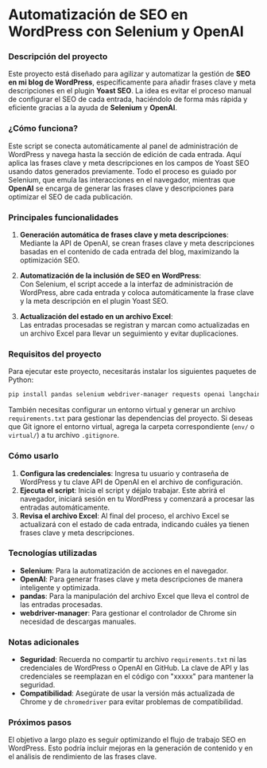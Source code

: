 # Automatización de SEO en WordPress con Selenium y OpenAI

### Descripción del proyecto
Este proyecto está diseñado para agilizar y automatizar la gestión de **SEO en mi blog de WordPress**, específicamente para añadir frases clave y meta descripciones en el plugin **Yoast SEO**. La idea es evitar el proceso manual de configurar el SEO de cada entrada, haciéndolo de forma más rápida y eficiente gracias a la ayuda de **Selenium** y **OpenAI**.

### ¿Cómo funciona?
Este script se conecta automáticamente al panel de administración de WordPress y navega hasta la sección de edición de cada entrada. Aquí aplica las frases clave y meta descripciones en los campos de Yoast SEO usando datos generados previamente. Todo el proceso es guiado por Selenium, que emula las interacciones en el navegador, mientras que **OpenAI** se encarga de generar las frases clave y descripciones para optimizar el SEO de cada publicación.

### Principales funcionalidades
1. **Generación automática de frases clave y meta descripciones**:  
   Mediante la API de OpenAI, se crean frases clave y meta descripciones basadas en el contenido de cada entrada del blog, maximizando la optimización SEO.

2. **Automatización de la inclusión de SEO en WordPress**:  
   Con Selenium, el script accede a la interfaz de administración de WordPress, abre cada entrada y coloca automáticamente la frase clave y la meta descripción en el plugin Yoast SEO.

3. **Actualización del estado en un archivo Excel**:  
   Las entradas procesadas se registran y marcan como actualizadas en un archivo Excel para llevar un seguimiento y evitar duplicaciones.

### Requisitos del proyecto
Para ejecutar este proyecto, necesitarás instalar los siguientes paquetes de Python:

```bash
pip install pandas selenium webdriver-manager requests openai langchain
```

También necesitas configurar un entorno virtual y generar un archivo `requirements.txt` para gestionar las dependencias del proyecto. Si deseas que Git ignore el entorno virtual, agrega la carpeta correspondiente (`env/` o `virtual/`) a tu archivo `.gitignore`.

### Cómo usarlo
1. **Configura las credenciales**: Ingresa tu usuario y contraseña de WordPress y tu clave API de OpenAI en el archivo de configuración.
2. **Ejecuta el script**: Inicia el script y déjalo trabajar. Este abrirá el navegador, iniciará sesión en tu WordPress y comenzará a procesar las entradas automáticamente.
3. **Revisa el archivo Excel**: Al final del proceso, el archivo Excel se actualizará con el estado de cada entrada, indicando cuáles ya tienen frases clave y meta descripciones.

### Tecnologías utilizadas
- **Selenium**: Para la automatización de acciones en el navegador.
- **OpenAI**: Para generar frases clave y meta descripciones de manera inteligente y optimizada.
- **pandas**: Para la manipulación del archivo Excel que lleva el control de las entradas procesadas.
- **webdriver-manager**: Para gestionar el controlador de Chrome sin necesidad de descargas manuales.

### Notas adicionales
- **Seguridad**: Recuerda no compartir tu archivo `requirements.txt` ni las credenciales de WordPress o OpenAI en GitHub. La clave de API y las credenciales se reemplazan en el código con "xxxxx" para mantener la seguridad.
- **Compatibilidad**: Asegúrate de usar la versión más actualizada de Chrome y de `chromedriver` para evitar problemas de compatibilidad.

### Próximos pasos
El objetivo a largo plazo es seguir optimizando el flujo de trabajo SEO en WordPress. Esto podría incluir mejoras en la generación de contenido y en el análisis de rendimiento de las frases clave.
